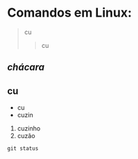 # 
# Comandos em Linux:
> cu
>> cu
## *chácara*
## **cu**
* cu
* cuzin
1. cuzinho
2. cuzão
```
git status
```
